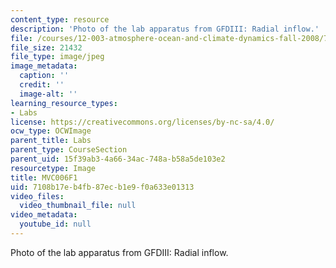 ```yaml
---
content_type: resource
description: 'Photo of the lab apparatus from GFDIII: Radial inflow.'
file: /courses/12-003-atmosphere-ocean-and-climate-dynamics-fall-2008/7108b17eb4fb87ecb1e9f0a633e01313_MVC006F1.jpg
file_size: 21432
file_type: image/jpeg
image_metadata:
  caption: ''
  credit: ''
  image-alt: ''
learning_resource_types:
- Labs
license: https://creativecommons.org/licenses/by-nc-sa/4.0/
ocw_type: OCWImage
parent_title: Labs
parent_type: CourseSection
parent_uid: 15f39ab3-4a66-34ac-748a-b58a5de103e2
resourcetype: Image
title: MVC006F1
uid: 7108b17e-b4fb-87ec-b1e9-f0a633e01313
video_files:
  video_thumbnail_file: null
video_metadata:
  youtube_id: null
---
```

Photo of the lab apparatus from GFDIII: Radial inflow.